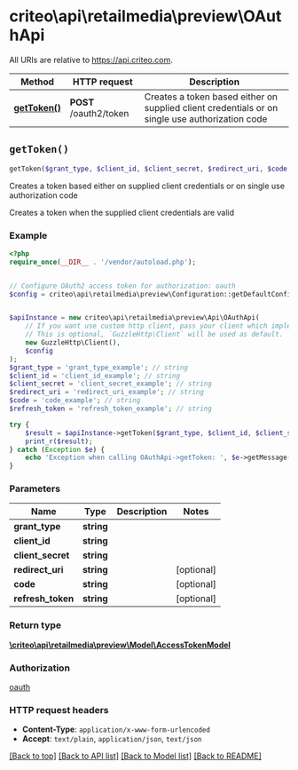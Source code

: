 # criteo\api\retailmedia\preview\OAuthApi

All URIs are relative to https://api.criteo.com.

Method | HTTP request | Description
------------- | ------------- | -------------
[**getToken()**](OAuthApi.md#getToken) | **POST** /oauth2/token | Creates a token based either on supplied client credentials or on single use authorization code


## `getToken()`

```php
getToken($grant_type, $client_id, $client_secret, $redirect_uri, $code, $refresh_token): \criteo\api\retailmedia\preview\Model\AccessTokenModel
```

Creates a token based either on supplied client credentials or on single use authorization code

Creates a token when the supplied client credentials are valid

### Example

```php
<?php
require_once(__DIR__ . '/vendor/autoload.php');


// Configure OAuth2 access token for authorization: oauth
$config = criteo\api\retailmedia\preview\Configuration::getDefaultConfiguration()->setAccessToken('YOUR_ACCESS_TOKEN');


$apiInstance = new criteo\api\retailmedia\preview\Api\OAuthApi(
    // If you want use custom http client, pass your client which implements `GuzzleHttp\ClientInterface`.
    // This is optional, `GuzzleHttp\Client` will be used as default.
    new GuzzleHttp\Client(),
    $config
);
$grant_type = 'grant_type_example'; // string
$client_id = 'client_id_example'; // string
$client_secret = 'client_secret_example'; // string
$redirect_uri = 'redirect_uri_example'; // string
$code = 'code_example'; // string
$refresh_token = 'refresh_token_example'; // string

try {
    $result = $apiInstance->getToken($grant_type, $client_id, $client_secret, $redirect_uri, $code, $refresh_token);
    print_r($result);
} catch (Exception $e) {
    echo 'Exception when calling OAuthApi->getToken: ', $e->getMessage(), PHP_EOL;
}
```

### Parameters

Name | Type | Description  | Notes
------------- | ------------- | ------------- | -------------
 **grant_type** | **string**|  |
 **client_id** | **string**|  |
 **client_secret** | **string**|  |
 **redirect_uri** | **string**|  | [optional]
 **code** | **string**|  | [optional]
 **refresh_token** | **string**|  | [optional]

### Return type

[**\criteo\api\retailmedia\preview\Model\AccessTokenModel**](../Model/AccessTokenModel.md)

### Authorization

[oauth](../../README.md#oauth)

### HTTP request headers

- **Content-Type**: `application/x-www-form-urlencoded`
- **Accept**: `text/plain`, `application/json`, `text/json`

[[Back to top]](#) [[Back to API list]](../../README.md#endpoints)
[[Back to Model list]](../../README.md#models)
[[Back to README]](../../README.md)
